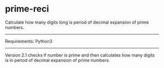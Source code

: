 # prime-reci
Calculate how many digits long is period of decimal expansion of prime numbers.
***
Requirements: Python3
***
Version 2.1 checks if number is prime and then calculates how many digits is in period of decimal expansion of prime numbers.
